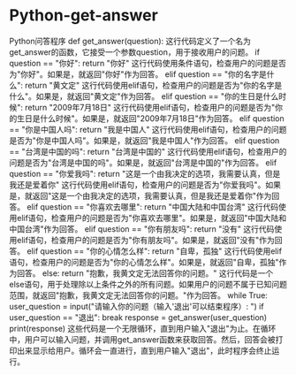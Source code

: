 # Python-get-answer
Python问答程序
def get_answer(question):
这行代码定义了一个名为get_answer的函数，它接受一个参数question，用于接收用户的问题。
if question == "你好":
    return "你好"
这行代码使用条件语句，检查用户的问题是否为"你好"。如果是，就返回"你好"作为回答。
elif question == "你的名字是什么":
    return "黄文定"
这行代码使用elif语句，检查用户的问题是否为"你的名字是什么"。如果是，就返回"黄文定"作为回答。
elif question == "你的生日是什么时候":
    return "2009年7月18日"
这行代码使用elif语句，检查用户的问题是否为"你的生日是什么时候"。如果是，就返回"2009年7月18日"作为回答。
elif question == "你是中国人吗":
    return "我是中国人"
这行代码使用elif语句，检查用户的问题是否为"你是中国人吗"。如果是，就返回"我是中国人"作为回答。
elif question == "台湾是中国的吗":
    return "台湾是中国的"
这行代码使用elif语句，检查用户的问题是否为"台湾是中国的吗"。如果是，就返回"台湾是中国的"作为回答。
elif question == "你爱我吗":
    return "这是一个由我决定的选项，我需要认真，但是我还是爱着你"
这行代码使用elif语句，检查用户的问题是否为"你爱我吗"。如果是，就返回"这是一个由我决定的选项，我需要认真，但是我还是爱着你"作为回答。
elif question == "你喜欢去哪里":
    return "中国大陆和中国台湾"
这行代码使用elif语句，检查用户的问题是否为"你喜欢去哪里"。如果是，就返回"中国大陆和中国台湾"作为回答。
elif question == "你有朋友吗":
    return "没有"
这行代码使用elif语句，检查用户的问题是否为"你有朋友吗"。如果是，就返回"没有"作为回答。
elif question == "你的心情怎么样":
    return "自卑，孤独"
这行代码使用elif语句，检查用户的问题是否为"你的心情怎么样"。如果是，就返回"自卑，孤独"作为回答。
else:
    return "抱歉，我黄文定无法回答你的问题。"
这行代码是一个else语句，用于处理除以上条件之外的所有问题。如果用户的问题不属于已知问题范围，就返回"抱歉，我黄文定无法回答你的问题。"作为回答。
while True:
    user_question = input("请输入你的问题（输入'退出'可以结束程序）: ")
    if user_question == "退出":
        break
    response = get_answer(user_question)
    print(response)
这些代码是一个无限循环，直到用户输入"退出"为止。在循环中，用户可以输入问题，并调用get_answer函数来获取回答。然后，回答会被打印出来显示给用户。循环会一直进行，直到用户输入"退出"，此时程序会终止运行。
